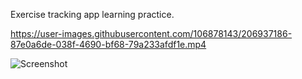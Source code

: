 Exercise tracking app learning practice.

https://user-images.githubusercontent.com/106878143/206937186-87e0a6de-038f-4690-bf68-79a233afdf1e.mp4

![Screenshot](https://user-images.githubusercontent.com/106878143/206937194-cae84c0c-e840-4c32-9fbf-fe40c31add8f.png)
